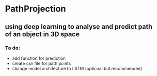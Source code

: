 # PathProjection
## using deep learning to analyse and predict path of an object in 3D space

### To do:
* add function for prediction
* create csv file for path points
* change model architecture to LSTM (optional but recommended)
